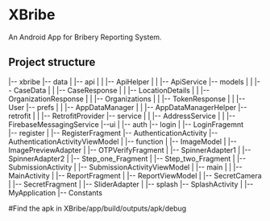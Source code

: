 # XBribe
An Android App for Bribery Reporting System.

## Project structure 

|-- xbribe 
   |-- data
   |  |-- api
   |  |  |-- ApiHelper 
   |  |  |-- ApiService 
   |-- models 
   |  |  |-- CaseData
   |  |  |-- CaseResponse 
   |  |  |-- LocationDetails 
   |  |  |-- OrganizationResponse 
   |  |  |-- Organizations 
   |  |  |-- TokenResponse
   |  |  |-- User
   |-- prefs 
   |  |  |-- AppDataManager
   |  |  |-- AppDataManagerHelper 
   |-- retrofit 
   |  |  |-- RetrofitProvider 
   |-- service 
   |  |  |-- AddressService 
   |  |  |-- FirebaseMessagingService 
   |--ui
      |  |-- auth
             |-- login
             |   |-- LoginFragemnt  
             |-- register
             |   |-- RegisterFragment
             |--  AuthenticationActivity
             |--  AuthenticationActivityViewModel
      |  |-- function
          |   |-- ImageModel
          |   |-- ImagePreviewAdapter
          |   |-- OTPVerifyFragment 
          |   |-- SpinnerAdapter1
          |   |-- SpinnerAdapter2 
          |   |-- Step_one_Fragment
          |   |-- Step_two_Fragment
          |   |-- SubmissionActivity
          |   |-- SubmissionActivityViewModel
      |  |-- main
          |   |  |-- MainActivity
              |  |-- ReportFragment 
              |  |-- ReportViewModel
              |  |-- SecretCamera 
              |  |-- SecretFragment
              |  |-- SliderAdapter
      |  |-- splash 
             |-- SplashActivity
      |  |-- MyApplication
   |-- Constants 


#Find the apk in XBribe/app/build/outputs/apk/debug

